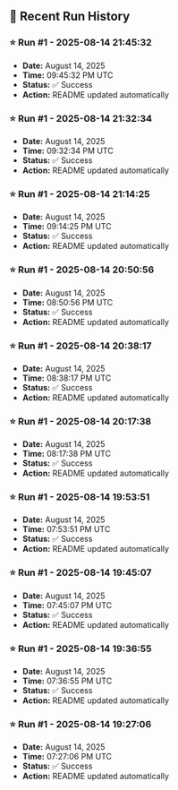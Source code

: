 
## 📝 Recent Run History
<!-- HISTORY_START -->
### ⭐ Run #1 - 2025-08-14 21:45:32
- **Date:** August 14, 2025
- **Time:** 09:45:32 PM UTC
- **Status:** ✅ Success
- **Action:** README updated automatically

### ⭐ Run #1 - 2025-08-14 21:32:34
- **Date:** August 14, 2025
- **Time:** 09:32:34 PM UTC
- **Status:** ✅ Success
- **Action:** README updated automatically

### ⭐ Run #1 - 2025-08-14 21:14:25
- **Date:** August 14, 2025
- **Time:** 09:14:25 PM UTC
- **Status:** ✅ Success
- **Action:** README updated automatically

### ⭐ Run #1 - 2025-08-14 20:50:56
- **Date:** August 14, 2025
- **Time:** 08:50:56 PM UTC
- **Status:** ✅ Success
- **Action:** README updated automatically

### ⭐ Run #1 - 2025-08-14 20:38:17
- **Date:** August 14, 2025
- **Time:** 08:38:17 PM UTC
- **Status:** ✅ Success
- **Action:** README updated automatically

### ⭐ Run #1 - 2025-08-14 20:17:38
- **Date:** August 14, 2025
- **Time:** 08:17:38 PM UTC
- **Status:** ✅ Success
- **Action:** README updated automatically

### ⭐ Run #1 - 2025-08-14 19:53:51
- **Date:** August 14, 2025
- **Time:** 07:53:51 PM UTC
- **Status:** ✅ Success
- **Action:** README updated automatically

### ⭐ Run #1 - 2025-08-14 19:45:07
- **Date:** August 14, 2025
- **Time:** 07:45:07 PM UTC
- **Status:** ✅ Success
- **Action:** README updated automatically

### ⭐ Run #1 - 2025-08-14 19:36:55
- **Date:** August 14, 2025
- **Time:** 07:36:55 PM UTC
- **Status:** ✅ Success
- **Action:** README updated automatically

### ⭐ Run #1 - 2025-08-14 19:27:06
- **Date:** August 14, 2025
- **Time:** 07:27:06 PM UTC
- **Status:** ✅ Success
- **Action:** README updated automatically
<!-- HISTORY_END -->